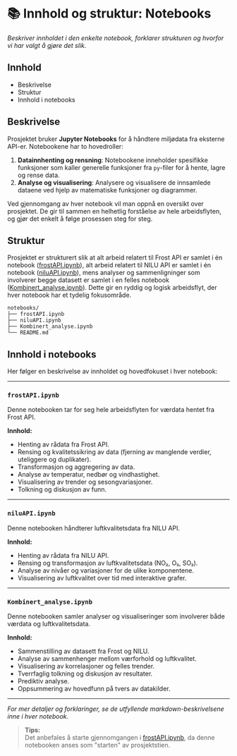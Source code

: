 # 📚 Innhold og struktur: Notebooks

*Beskriver innholdet i den enkelte notebook, forklarer strukturen og hvorfor vi har valgt å gjøre det slik.*

## Innhold

- Beskrivelse
- Struktur
- Innhold i notebooks

## Beskrivelse

Prosjektet bruker **Jupyter Notebooks** for å håndtere miljødata fra eksterne API-er. Notebookene har to hovedroller:

1. **Datainnhenting og rensning**: Notebookene inneholder spesifikke funksjoner som kaller generelle funksjoner fra `py`-filer for å hente, lagre og rense data.
2. **Analyse og visualisering**: Analysere og visualisere de innsamlede dataene ved hjelp av matematiske funksjoner og diagrammer.

Ved gjennomgang av hver notebook vil man oppnå en oversikt over prosjektet. De gir til sammen en helhetlig forståelse av hele arbeidsflyten, og gjør det enkelt å følge prosessen steg for steg. 

## Struktur

Prosjektet er strukturert slik at alt arbeid relatert til Frost API er samlet i én notebook ([frostAPI.ipynb](../notebooks/frostAPI/frostAPI.ipynb)), alt arbeid relatert til NILU API er samlet i én notebook ([niluAPI.ipynb](../notebooks/niluAPI/niluAPI.ipynb)), mens analyser og sammenligninger som involverer begge datasett er samlet i en felles notebook ([Kombinert_analyse.ipynb](../notebooks/Kombinert_analyse.ipynb)). Dette gir en ryddig og logisk arbeidsflyt, der hver notebook har et tydelig fokusområde. 

```
notebooks/
├── frostAPI.ipynb     
├── niluAPI.ipynb         
├── Kombinert_analyse.ipynb           
└── README.md  
```

## Innhold i notebooks

Her følger en beskrivelse av innholdet og hovedfokuset i hver notebook:

---

### `frostAPI.ipynb`
Denne notebooken tar for seg hele arbeidsflyten for værdata hentet fra Frost API.

**Innhold:**
- Henting av rådata fra Frost API.
- Rensing og kvalitetssikring av data (fjerning av manglende verdier, uteliggere og duplikater).
- Transformasjon og aggregering av data.
- Analyse av temperatur, nedbør og vindhastighet.
- Visualisering av trender og sesongvariasjoner.
- Tolkning og diskusjon av funn.

---

### `niluAPI.ipynb`
Denne notebooken håndterer luftkvalitetsdata fra NILU API.  

**Innhold:**
- Henting av rådata fra NILU API.
- Rensing og transformasjon av luftkvalitetsdata (NO₂, O₃, SO₂).
- Analyse av nivåer og variasjoner for de ulike komponentene.
- Visualisering av luftkvalitet over tid med interaktive grafer.

---

### `Kombinert_analyse.ipynb`
Denne notebooken samler analyser og visualiseringer som involverer både værdata og luftkvalitetsdata.  

**Innhold:**
- Sammenstilling av datasett fra Frost og NILU.
- Analyse av sammenhenger mellom værforhold og luftkvalitet.
- Visualisering av korrelasjoner og felles trender.
- Tverrfaglig tolkning og diskusjon av resultater.
- Prediktiv analyse.
- Oppsummering av hovedfunn på tvers av datakilder.

---

*For mer detaljer og forklaringer, se de utfyllende markdown-beskrivelsene inne i hver notebook.*

> **Tips:**  
> Det anbefales å starte gjennomgangen i [frostAPI.ipynb](../notebooks/frostAPI/frostAPI.ipynb), da denne notebooken anses som "starten" av prosjektstien. 